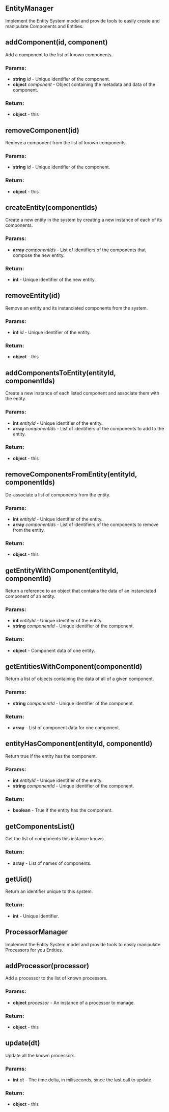 

<!-- Start entity-manager.js -->

## EntityManager 
Implement the Entity System model and provide tools to easily
create and manipulate Components and Entities.

## addComponent(id, component)

Add a component to the list of known components.

### Params:

* **string** *id* - Unique identifier of the component.
* **object** *component* - Object containing the metadata and data of the component.

### Return:

* **object** - this

## removeComponent(id)

Remove a component from the list of known components.

### Params:

* **string** *id* - Unique identifier of the component.

### Return:

* **object** - this

## createEntity(componentIds)

Create a new entity in the system by creating a new instance of each of
its components.

### Params:

* **array** *componentIds* - List of identifiers of the components that compose the new entity.

### Return:

* **int** - Unique identifier of the new entity.

## removeEntity(id)

Remove an entity and its instanciated components from the system.

### Params:

* **int** *id* - Unique identifier of the entity.

### Return:

* **object** - this

## addComponentsToEntity(entityId, componentIds)

Create a new instance of each listed component and associate them
with the entity.

### Params:

* **int** *entityId* - Unique identifier of the entity.
* **array** *componentIds* - List of identifiers of the components to add to the entity.

### Return:

* **object** - this

## removeComponentsFromEntity(entityId, componentIds)

De-associate a list of components from the entity.

### Params:

* **int** *entityId* - Unique identifier of the entity.
* **array** *componentIds* - List of identifiers of the components to remove from the entity.

### Return:

* **object** - this

## getEntityWithComponent(entityId, componentId)

Return a reference to an object that contains the data of an
instanciated component of an entity.

### Params:

* **int** *entityId* - Unique identifier of the entity.
* **string** *componentId* - Unique identifier of the component.

### Return:

* **object** - Component data of one entity.

## getEntitiesWithComponent(componentId)

Return a list of objects containing the data of all of a given component.

### Params:

* **string** *componentId* - Unique identifier of the component.

### Return:

* **array** - List of component data for one component.

## entityHasComponent(entityId, componentId)

Return true if the entity has the component.

### Params:

* **int** *entityId* - Unique identifier of the entity.
* **string** *componentId* - Unique identifier of the component.

### Return:

* **boolean** - True if the entity has the component.

## getComponentsList()

Get the list of components this instance knows.

### Return:

* **array** - List of names of components.

## getUid()

Return an identifier unique to this system.

### Return:

* **int** - Unique identifier.

<!-- End entity-manager.js -->

<!-- Start processor-manager.js -->

## ProcessorManager 
Implement the Entity System model and provide tools to easily
manipulate Processors for you Entities.

## addProcessor(processor)

Add a processor to the list of known processors.

### Params:

* **object** *processor* - An instance of a processor to manage.

### Return:

* **object** - this

## update(dt)

Update all the known processors.

### Params:

* **int** *dt* - The time delta, in miliseconds, since the last call to update.

### Return:

* **object** - this

<!-- End processor-manager.js -->

